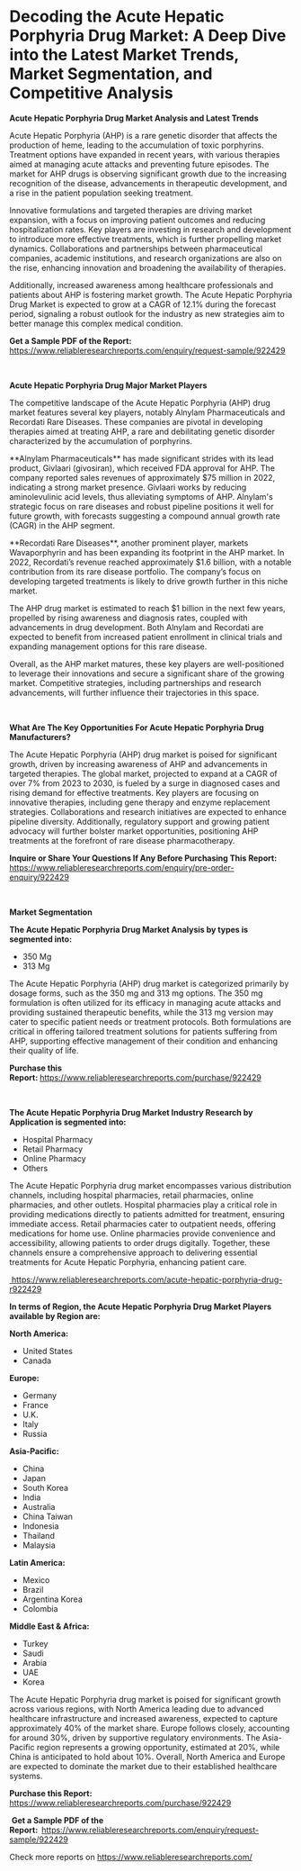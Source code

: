 <p><h1>Decoding the Acute Hepatic Porphyria Drug Market: A Deep Dive into the Latest Market Trends, Market Segmentation, and Competitive Analysis</h1></p><p><strong>Acute Hepatic Porphyria Drug Market Analysis and Latest Trends</strong></p>
<p><p>Acute Hepatic Porphyria (AHP) is a rare genetic disorder that affects the production of heme, leading to the accumulation of toxic porphyrins. Treatment options have expanded in recent years, with various therapies aimed at managing acute attacks and preventing future episodes. The market for AHP drugs is observing significant growth due to the increasing recognition of the disease, advancements in therapeutic development, and a rise in the patient population seeking treatment.</p><p>Innovative formulations and targeted therapies are driving market expansion, with a focus on improving patient outcomes and reducing hospitalization rates. Key players are investing in research and development to introduce more effective treatments, which is further propelling market dynamics. Collaborations and partnerships between pharmaceutical companies, academic institutions, and research organizations are also on the rise, enhancing innovation and broadening the availability of therapies.</p><p>Additionally, increased awareness among healthcare professionals and patients about AHP is fostering market growth. The Acute Hepatic Porphyria Drug Market is expected to grow at a CAGR of 12.1% during the forecast period, signaling a robust outlook for the industry as new strategies aim to better manage this complex medical condition.</p></p>
<p><strong>Get a Sample PDF of the Report:&nbsp;</strong> <a href="https://www.reliableresearchreports.com/enquiry/request-sample/922429?utm_campaign=3210&utm_medium=2&utm_source=Github&utm_content=ia&utm_term=07032025&utm_id=acute-hepatic-porphyria-drug">https://www.reliableresearchreports.com/enquiry/request-sample/922429</a></p>
<p>&nbsp;</p>
<p><strong>Acute Hepatic Porphyria Drug Major Market Players</strong></p>
<p><p>The competitive landscape of the Acute Hepatic Porphyria (AHP) drug market features several key players, notably Alnylam Pharmaceuticals and Recordati Rare Diseases. These companies are pivotal in developing therapies aimed at treating AHP, a rare and debilitating genetic disorder characterized by the accumulation of porphyrins.</p><p>**Alnylam Pharmaceuticals** has made significant strides with its lead product, Givlaari (givosiran), which received FDA approval for AHP. The company reported sales revenues of approximately $75 million in 2022, indicating a strong market presence. Givlaari works by reducing aminolevulinic acid levels, thus alleviating symptoms of AHP. Alnylam's strategic focus on rare diseases and robust pipeline positions it well for future growth, with forecasts suggesting a compound annual growth rate (CAGR) in the AHP segment.</p><p>**Recordati Rare Diseases**, another prominent player, markets Wavaporphyrin and has been expanding its footprint in the AHP market. In 2022, Recordati’s revenue reached approximately $1.6 billion, with a notable contribution from its rare disease portfolio. The company’s focus on developing targeted treatments is likely to drive growth further in this niche market.</p><p>The AHP drug market is estimated to reach $1 billion in the next few years, propelled by rising awareness and diagnosis rates, coupled with advancements in drug development. Both Alnylam and Recordati are expected to benefit from increased patient enrollment in clinical trials and expanding management options for this rare disease.</p><p>Overall, as the AHP market matures, these key players are well-positioned to leverage their innovations and secure a significant share of the growing market. Competitive strategies, including partnerships and research advancements, will further influence their trajectories in this space.</p></p>
<p>&nbsp;</p>
<p><strong>What Are The Key Opportunities For Acute Hepatic Porphyria Drug Manufacturers?</strong></p>
<p><p>The Acute Hepatic Porphyria (AHP) drug market is poised for significant growth, driven by increasing awareness of AHP and advancements in targeted therapies. The global market, projected to expand at a CAGR of over 7% from 2023 to 2030, is fueled by a surge in diagnosed cases and rising demand for effective treatments. Key players are focusing on innovative therapies, including gene therapy and enzyme replacement strategies. Collaborations and research initiatives are expected to enhance pipeline diversity. Additionally, regulatory support and growing patient advocacy will further bolster market opportunities, positioning AHP treatments at the forefront of rare disease pharmacotherapy.</p></p>
<p><strong>Inquire or Share Your Questions If Any Before Purchasing This Report:</strong> <a href="https://www.reliableresearchreports.com/enquiry/pre-order-enquiry/922429?utm_campaign=3210&utm_medium=2&utm_source=Github&utm_content=ia&utm_term=07032025&utm_id=acute-hepatic-porphyria-drug">https://www.reliableresearchreports.com/enquiry/pre-order-enquiry/922429</a></p>
<p>&nbsp;</p>
<p><strong>Market Segmentation</strong></p>
<p><strong>The Acute Hepatic Porphyria Drug Market Analysis by types is segmented into:</strong></p>
<p><ul><li>350 Mg</li><li>313 Mg</li></ul></p>
<p><p>The Acute Hepatic Porphyria (AHP) drug market is categorized primarily by dosage forms, such as the 350 mg and 313 mg options. The 350 mg formulation is often utilized for its efficacy in managing acute attacks and providing sustained therapeutic benefits, while the 313 mg version may cater to specific patient needs or treatment protocols. Both formulations are critical in offering tailored treatment solutions for patients suffering from AHP, supporting effective management of their condition and enhancing their quality of life.</p></p>
<p><strong>Purchase this Report:&nbsp;</strong><a href="https://www.reliableresearchreports.com/purchase/922429?utm_campaign=3210&utm_medium=2&utm_source=Github&utm_content=ia&utm_term=07032025&utm_id=acute-hepatic-porphyria-drug">https://www.reliableresearchreports.com/purchase/922429</a></p>
<p>&nbsp;</p>
<p><strong>The Acute Hepatic Porphyria Drug Market Industry Research by Application is segmented into:</strong></p>
<p><ul><li>Hospital Pharmacy</li><li>Retail Pharmacy</li><li>Online Pharmacy</li><li>Others</li></ul></p>
<p><p>The Acute Hepatic Porphyria drug market encompasses various distribution channels, including hospital pharmacies, retail pharmacies, online pharmacies, and other outlets. Hospital pharmacies play a critical role in providing medications directly to patients admitted for treatment, ensuring immediate access. Retail pharmacies cater to outpatient needs, offering medications for home use. Online pharmacies provide convenience and accessibility, allowing patients to order drugs digitally. Together, these channels ensure a comprehensive approach to delivering essential treatments for Acute Hepatic Porphyria, enhancing patient care.</p></p>
<p><a href="https://www.reliableresearchreports.com/acute-hepatic-porphyria-drug-r922429?utm_campaign=3210&utm_medium=2&utm_source=Github&utm_content=ia&utm_term=07032025&utm_id=acute-hepatic-porphyria-drug">&nbsp;https://www.reliableresearchreports.com/acute-hepatic-porphyria-drug-r922429</a></p>
<p><strong>In terms of Region, the Acute Hepatic Porphyria Drug Market Players available by Region are:</strong></p>
<p>
    <p> <strong> North America: </strong>
        <ul>
            <li>United States</li>
            <li>Canada</li>
        </ul>
        </p> 
    <p> <strong> Europe: </strong>
        <ul>
            <li>Germany</li>
            <li>France</li>
            <li>U.K.</li>
            <li>Italy</li>
            <li>Russia</li>
        </ul>
        </p> 
    <p> <strong> Asia-Pacific: </strong>
        <ul>
            <li>China</li>
            <li>Japan</li>
            <li>South Korea</li>
            <li>India</li>
            <li>Australia</li>
            <li>China Taiwan</li>
            <li>Indonesia</li>
            <li>Thailand</li>
            <li>Malaysia</li>
        </ul>
        </p> 
    <p> <strong> Latin America: </strong>
        <ul>
            <li>Mexico</li>
            <li>Brazil</li>
            <li>Argentina Korea</li>
            <li>Colombia</li>
        </ul>
        </p> 
    <p> <strong> Middle East & Africa: </strong>
        <ul>
            <li>Turkey</li>
            <li>Saudi</li>
            <li>Arabia</li>
            <li>UAE</li>
            <li>Korea</li>
        </ul>
    </p>
    </p>
<p><p>The Acute Hepatic Porphyria drug market is poised for significant growth across various regions, with North America leading due to advanced healthcare infrastructure and increased awareness, expected to capture approximately 40% of the market share. Europe follows closely, accounting for around 30%, driven by supportive regulatory environments. The Asia-Pacific region represents a growing opportunity, estimated at 20%, while China is anticipated to hold about 10%. Overall, North America and Europe are expected to dominate the market due to their established healthcare systems.</p></p>
<p><strong>Purchase this Report: </strong><a href="https://www.reliableresearchreports.com/purchase/922429?utm_campaign=3210&utm_medium=2&utm_source=Github&utm_content=ia&utm_term=07032025&utm_id=acute-hepatic-porphyria-drug">https://www.reliableresearchreports.com/purchase/922429</a></p>
<p>&nbsp;<strong>Get a Sample PDF of the Report:&nbsp;&nbsp;</strong><a href="https://www.reliableresearchreports.com/enquiry/request-sample/922429?utm_campaign=3210&utm_medium=2&utm_source=Github&utm_content=ia&utm_term=07032025&utm_id=acute-hepatic-porphyria-drug">https://www.reliableresearchreports.com/enquiry/request-sample/922429</a></p>
<p><strong></strong></p>
<p>Check more reports on <a href="https://www.reliableresearchreports.com/?utm_campaign=3210&utm_medium=2&utm_source=Github&utm_content=ia&utm_term=07032025&utm_id=acute-hepatic-porphyria-drug">https://www.reliableresearchreports.com/</a></p>